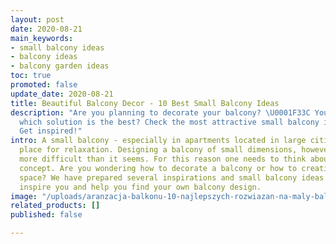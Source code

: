 ```yaml
---
layout: post
date: 2020-08-21
main_keywords:
- small balcony ideas
- balcony ideas
- balcony garden ideas
toc: true
promoted: false
update_date: 2020-08-21
title: Beautiful Balcony Decor - 10 Best Small Balcony Ideas
description: "Are you planning to decorate your balcony? \U0001F33C You don't know
  which solution is the best? Check the most attractive small balcony ideas \U0001F449
  Get inspired!"
intro: A small balcony - especially in apartments located in large cities - is a perfect
  place for relaxation. Designing a balcony of small dimensions, however, might be
  more difficult than it seems. For this reason one needs to think about the right
  concept. Are you wondering how to decorate a balcony or how to creatively use its
  space? We have prepared several inspirations and small balcony ideas that should
  inspire you and help you find your own balcony design.
image: "/uploads/aranzacja-balkonu-10-najlepszych-rozwiazan-na-maly-balkon-treehouse.jpg"
related_products: []
published: false

---
```


